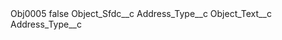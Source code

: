 <?xml version="1.0" encoding="UTF-8"?>
<CustomMetadata xmlns="http://soap.sforce.com/2006/04/metadata" xmlns:xsi="http://www.w3.org/2001/XMLSchema-instance" xmlns:xsd="http://www.w3.org/2001/XMLSchema">
    <label>Obj0005</label>
    <protected>false</protected>
    <values>
        <field>Object_Sfdc__c</field>
        <value xsi:type="xsd:string">Address_Type__c</value>
    </values>
    <values>
        <field>Object_Text__c</field>
        <value xsi:type="xsd:string">Address_Type__c</value>
    </values>
</CustomMetadata>

